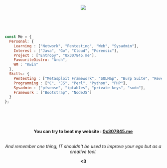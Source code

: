 <p align="center">
    <img src="https://github.com/0x307845/0x307845/blob/master/final_612ba1410b2261004b7adddf_552276.gif">
</p>   
<br>
<br>
<br>

```js
const Me = {
  Personal: {
    Learning : ["Network", "Pentesting", "Web", "Sysadmin"],
    Interest : ["Java", "Go", "Cloud", "Forensic"],
    Project : ["Entropy", "0x307845.me"],
    FavouriteDistro: "Arch",
    WM : "Kwin"
  },
  Skills: {
    Pentesting : ["Metasploit Framework", "SQLMap", "Burp Suite", "Reverse shells", "gobuster" , "and more ..."],
    Programming : ["C", "JS", "Perl", "Python", "PHP"],
    Sysadmin : ["pfsense", "iptables", "private keys", "sudo"],
    Framework : ["Bootstrap", "NodeJS"]
  }
};
````
<br>
<br>
<br>
<p align="center"><strong>You can try to beat my website : <a href="https://0x307845.me">0x307845.me</a></strong>
<br>
<br>
<p align="center"><em>And remember one thing, IT shouldn't be used to improve your ego but as a creative tool.</em>
<br>
<p align="center"><strong><3</strong>
